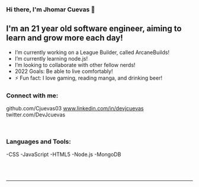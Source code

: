 ### Hi there, I'm Jhomar Cuevas 👋

## I'm an 21 year old software engineer, aiming to learn and grow more each day!
- I’m currently working on a League Builder, called ArcaneBuilds!
- I’m currently learning node.js!
- I’m looking to collaborate with other fellow nerds!
- 2022 Goals: Be able to live comfortably!
- ⚡ Fun fact: I love gaming, reading manga, and drinking beer!

### Connect with me:

github.com/Cjuevas03
www.linkedin.com/in/devjcuevas
twitter.com/DevJcuevas

<br />

### Languages and Tools:
-CSS
-JavaScript
-HTML5
-Node.js
-MongoDB

<br />
<br />

---

[website]: github.com/Cjuevas03
[twitter]: twitter.com/DevJcuevas
[linkedin]: www.linkedin.com/in/devjcuevas
